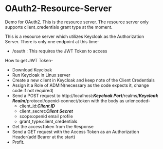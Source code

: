 # OAuth2-Resource-Server
Demo for OAuth2. This is the resource server. The resource server only supports client_credentials grant type at the moment.

This is a resource server which utilizes Keycloak as the Authorization Server.
There is only one endpoint at this time-

- /oauth : This requires the JWT Token to access

How to get JWT Token-

- Download Keycloak
- Run Keycloak in Linux server
- Create a new client in Keycloak and keep note of the Client Credentials
- Assign it a Role of ADMIN(necessary as the code expects it, change code if not required)
- Send a POST request to http://localhost:***Keycloak Port***/realms/***Keycloak Realm***/protocol/openid-connect/token with the body as urlencoded-<br>
    - client_id:***Client ID*** <br>
    - client_secret:***Client Secret*** <br>
    - scope:openid email profile <br>
    - grant_type:client_credentials <br>
- Get the accessToken from the Response
- Send a GET request with the Access Token as an Authorization Header(add Bearer at the start)
- Profit.
